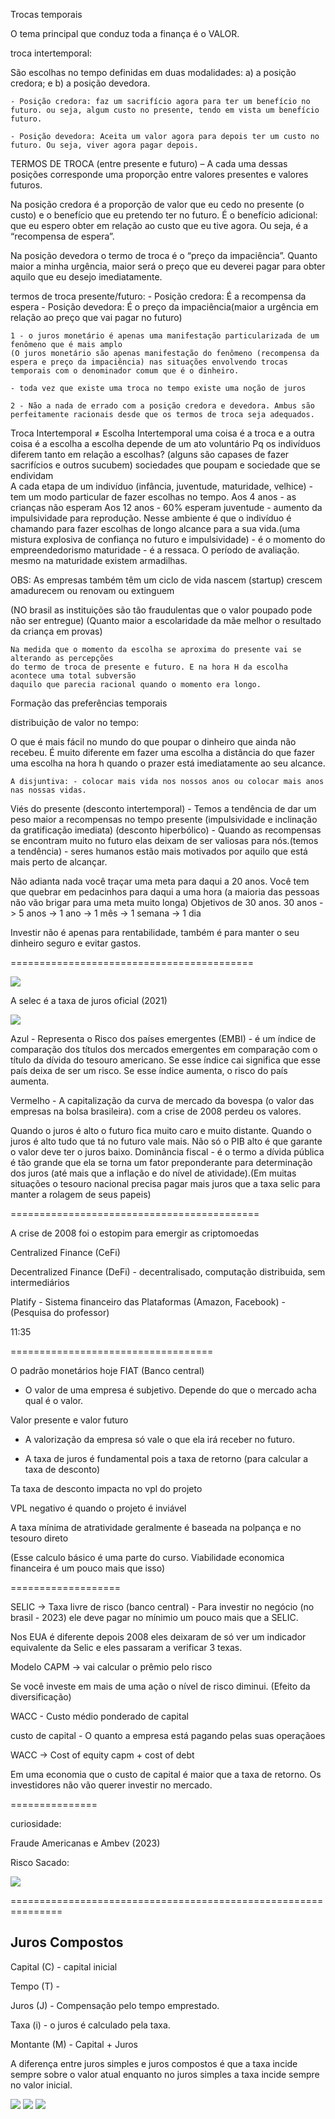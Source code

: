 Trocas temporais

O tema principal que conduz toda a finança é o VALOR.


troca intertemporal:

São escolhas no tempo definidas em duas modalidades:
 a) a posição credora; e b) a posição devedora.

	- Posição credora: faz um sacrifício agora para ter um benefício no futuro. ou seja, algum custo no presente, tendo em vista um benefício futuro.

	- Posição devedora: Aceita um valor agora para depois ter um custo no futuro. Ou seja, viver agora pagar depois.



TERMOS DE TROCA (entre presente e futuro) – A cada uma dessas
posições corresponde uma proporção entre valores presentes e valores
futuros.

Na posição credora é a proporção de valor que eu cedo no presente (o
custo) e o benefício que eu pretendo ter no futuro. É o benefício adicional: que eu espero obter em relação ao custo que eu tive agora. Ou seja, é a “recompensa de espera”.

Na posição devedora o termo de troca é o “preço da impaciência”.
Quanto maior a minha urgência, maior será o preço que eu deverei pagar
para obter aquilo que eu desejo imediatamente.

termos de troca presente/futuro:
	- Posição credora: É a recompensa da espera
	- Posição devedora: É o preço da impaciência(maior a urgência em relação ao preço que vai pagar no futuro)

	1 - o juros monetário é apenas uma manifestação particularizada de um fenômeno que é mais amplo
	(O juros monetário são apenas manifestação do fenômeno (recompensa da espera e preço da impaciência) nas situações envolvendo trocas temporais com o denominador comum que é o dinheiro.

	- toda vez que existe uma troca no tempo existe uma noção de juros 

	2 - Não a nada de errado com a posição credora e devedora. Ambus são perfeitamente racionais desde que os termos de troca seja adequados.


Troca Intertemporal ≠ Escolha Intertemporal
uma coisa é a troca e a outra coisa é a escolha
	a escolha depende de um ato voluntário
	Pq os indivíduos diferem tanto em relação a escolhas? (alguns são capases de fazer sacrifícios e outros sucubem) 
		sociedades que poupam e sociedade que se endividam 	
	A cada etapa de um indivíduo (infância, juventude, maturidade, velhice) - tem um modo particular de fazer escolhas no tempo.
	Aos 4 anos - as crianças não esperam
	Aos 12 anos - 60% esperam
	juventude - aumento da impulsividade para reprodução. Nesse ambiente é que o indivíduo é chamando para fazer
	escolhas de longo alcance para a sua vida.(uma mistura explosiva de confiança no futuro e impulsividade) - é o momento do empreendedorismo
	maturidade - é a ressaca. O período de avaliação.
		mesmo na maturidade existem armadilhas.

OBS: As empresas também têm um ciclo de vida
	nascem (startup)
	crescem
	amadurecem
	ou renovam ou extinguem 



(NO brasil as instituições são tão fraudulentas que o valor poupado pode não ser entregue)
(Quanto maior a escolaridade da mãe melhor o resultado da criança em provas)

	
	Na medida que o momento da escolha se aproxima do presente vai se alterando as percepções
	do termo de troca de presente e futuro. E na hora H da escolha acontece uma total subversão 
	daquilo que parecia racional quando o momento era longo.

Formação das preferências temporais


distribuição de valor no tempo:


O que é mais fácil no mundo do que poupar o dinheiro que ainda não recebeu.
	É muito diferente em fazer uma escolha a distância do que fazer uma escolha na hora h quando
o prazer está imediatamente ao seu alcance.

	
	A disjuntiva: - colocar mais vida nos nossos anos ou colocar mais anos nas nossas vidas.
Viés do presente (desconto intertemporal) - Temos a tendência de dar um peso maior a recompensas no tempo presente (impulsividade e inclinação da gratificação imediata)
(desconto hiperbólico) - Quando as recompensas se encontram muito no futuro elas deixam de ser valiosas para nós.(temos a tendência) - seres humanos estão mais motivados por aquilo que está mais perto de alcançar. 

Não adianta nada você traçar uma meta para daqui a 20 anos. Você tem que quebrar em pedacinhos para daqui a uma hora (a maioria das pessoas não vão brigar para uma meta muito longa)
Objetivos de 30 anos.
30 anos -> 5 anos -> 1 ano -> 1 mês -> 1 semana -> 1 dia 

Investir não é apenas para rentabilidade, também é para manter o seu dinheiro seguro e evitar gastos.


==========================================

<img src="./.assets/img1.JPG">

A selec é a taxa de juros oficial (2021)

<img src="./.assets/img2.JPG">

Azul - Representa o Risco dos países emergentes (EMBI) - é um índice de comparação dos títulos dos mercados emergentes em comparação com o título da dívida do tesouro americano. Se esse índice cai significa que esse país deixa de ser um risco. Se esse índice aumenta, o risco do país aumenta.

Vermelho - A capitalização da curva de mercado da bovespa (o valor das empresas na bolsa brasileira). com a crise de 2008 perdeu os valores.

Quando o juros é alto o futuro fica muito caro e muito distante. Quando o juros é alto tudo que tá no futuro vale mais.
Não só o PIB alto é que garante o valor deve ter o juros baixo.
Dominância fiscal - é o termo a dívida pública é tão grande que ela se torna um fator preponderante para determinação dos juros (até mais que a inflação e do nível de atividade).(Em muitas situações o tesouro nacional precisa pagar mais juros que a taxa selic para manter a rolagem de seus papeis)


===========================================

A crise de 2008 foi o estopim para emergir as criptomoedas

Centralized Finance (CeFi) 

Decentralized Finance (DeFi) - decentralisado, computação distribuida, sem intermediários

Platify - Sistema financeiro das Plataformas (Amazon, Facebook) - (Pesquisa do professor)


11:35

===================================

O padrão monetários hoje FIAT (Banco central)

- O valor de uma empresa é subjetivo. Depende do que o mercado acha qual é o valor.


Valor presente e valor futuro

- A valorização da empresa só vale o que ela irá receber no futuro.

- A taxa de juros é fundamental pois a taxa de retorno (para calcular a taxa de desconto)

Ta taxa de desconto impacta no vpl do projeto

VPL negativo é quando o projeto é inviável

A taxa mínima de atratividade geralmente é baseada na polpança e no tesouro direto 

(Esse calculo básico é uma parte do curso. Viabilidade economica financeira é um pouco mais que isso)

<!--
NFT e Bitcoin
arte e lavar dinheiro estão de mãos dadas. (Não é fácil precificar o valor da arte)


NFT - escassez digital

o conceito de valor é subjetivo

- Por outro lado é uma forma do artista ser pago
- Porém as pessoas estão mais preocupadas com a especulação que com a obra em sí.
-->


===================

SELIC -> Taxa livre de risco (banco central) - Para investir no negócio (no brasil - 2023) ele deve pagar no mínimio um pouco mais que a SELIC. 

Nos EUA é diferente depois 2008 eles deixaram de só ver um indicador equivalente da Selic e eles passaram a verificar 3 texas.

Modelo CAPM -> vai calcular o prêmio pelo risco

Se você investe em mais de uma ação o nível de risco diminui. (Efeito da diversificação)

WACC - Custo médio ponderado de capital

custo de capital - O quanto a empresa está pagando pelas suas operaçãoes


WACC -> Cost of equity capm + cost of debt

Em uma economia que o custo de capital é maior que a taxa de retorno. Os investidores não vão querer investir no mercado.

===============

curiosidade:

Fraude Americanas e Ambev (2023)

Risco Sacado:

<img src="riscoSacado.jpg">


===============================================================

## Juros Compostos

Capital (C) - capital inicial

Tempo (T) - 

Juros (J) - Compensação pelo tempo emprestado.

Taxa (i) - o juros é calculado pela taxa.

Montante (M) - Capital + Juros


A diferença entre juros simples e juros compostos é que a taxa incide sempre sobre o valor atual enquanto no juros simples a taxa incide sempre no valor inicial.

<img src="comp1.JPG">

<img src="comp2.JPG">

<img src="comp3.JPG">

